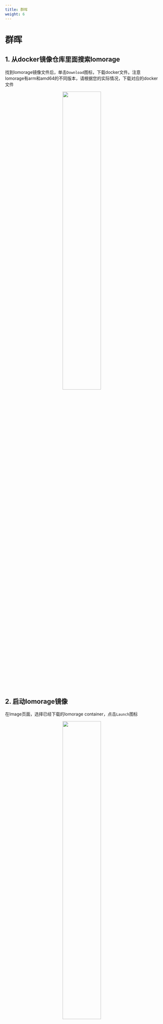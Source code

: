 ```yaml
---
title: 群晖
weight: 6
---
```


# 群晖

## 1. 从docker镜像仓库里面搜索lomorage

找到lomorage镜像文件后，单击`Download`图标，下载docker文件。注意lomorage有arm和amd64的不同版本，请根据您的实际情况，下载对应的docker文件

<p align="center">
  <img width="50%" src="/img/installation/synology1.png">
</p>

## 2. 启动lomorage镜像

在Image页面，选择已经下载的lomorage container，点击`Launch`图标

<p align="center">
  <img width="50%" src="/img/installation/synology2.png">
</p>

## 3. 高级设置

设置container名字，然后点击`Advanced Setting`图标

<p align="center">
  <img width="50%" src="/img/installation/synology3.png">
</p>

### 3.1. 勾选自动重启

<p align="center">
  <img width="50%" src="/img/installation/synology4.png">
</p>

### 3.2. 设置Volume

在volume页面，点击`Add Folder`，添加lomorage文件夹和两个子文件夹:
 - data: 这个文件夹主要用来存储图片和视频文件, 需要mount到container内部`/media`目录
 - app:  这个文件夹主要用来存储应用相关的log，配置文件等等，需要mount到container内部`/lomo`

<p align="center">
  <img width="50%" src="/img/installation/synology5.png">
</p>

<p align="center">
  <img width="50%" src="/img/installation/synology6.png">
</p>

<p align="center">
  <img width="50%" src="/img/installation/synology7.png">
</p>

<p align="center">
  <img width="50%" src="/img/installation/synology8.png">
</p>

<p align="center">
  <img width="50%" src="/img/installation/synology9.png">
</p>

### 3.3. 设置端口

在端口设置页面，添加tcp端口映射8000 -> 8000

<p align="center">
  <img width="50%" src="/img/installation/synology10.png">
</p>

## 4. Done 

点击 `Apply` 按钮，lomorage container应当开始运行，你可以从手机端访问"Lomorage照片助手"

<p align="center">
  <img width="50%" src="/img/installation/synology11.png">
</p>

## 5. 高级MAC vlan docker 网络

上述步骤使用缺省的docker bridge网络，用户需要在手机端手动输入ip和端口。如果用户对ssh和docker命令有些了解，可以通过添加docker mac vlan网络的方式来启用MDNS功能，这样手机端就可以自动发现"Lomorage照片助手"。首先需要确认你知道自己的子网，网关ip，网络接口名字，lomorage container分配的新的静态ip，以下截图假设
 - subnet: 192.168.1.0/24
 - gateway: 192.168.1.1
 - interface name: eth0
 - new static ip: 192.168.1.100

使用SSH登陆群晖, 运行 `docker network create -d macvlan --subnet=192.168.1.0/24 --gateway=192.168.1.1 --ip-range=192.168.1.100/32 -o parent=eth0 lomorage`生成新的网络.

<p align="center">
  <img width="50%" src="/img/installation/synology12.png">
</p>

在群晖 docker的网页中，从侧边栏中点击`Network`，应该可以看到新的`lomorage`网络选项

<p align="center">
  <img width="50%" src="/img/installation/synology13.png">
</p>

停止运行的lomorage container，点击`Edit`按钮，在`Network`页面，添加新的`lomorage`，并且删除旧的`bridge`网络，点击Apply，重新启动container，现在手机端应该可以自动发现后端应用了

<p align="center">
  <img width="50%" src="/img/installation/synology14.png">
</p>

